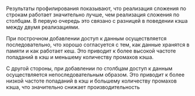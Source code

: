 Результаты профилирования показывают, что реализация сложения по строкам работает значительно лучше, чем реализация сложения по столбцам. В первую очередь это связано с разницей в поведении кэша между двумя реализациями.

При построчном добавлении доступ к данным осуществляется последовательно, что хорошо согласуется с тем, как данные хранятся в памяти и как работает кеш. Это приводит к более высокой частоте попаданий в кэш и меньшему количеству промахов кэша.

С другой стороны, при добавлении по столбцам доступ к данным осуществляется непоследовательным образом. Это приводит к более низкой частоте попаданий в кэш и большему количеству промахов кэша, что значительно снижает производительность

